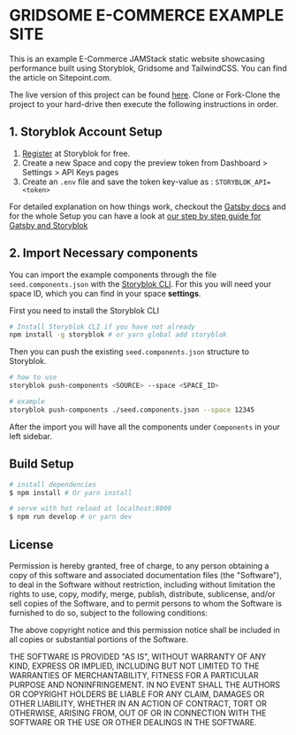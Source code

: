 # GRIDSOME E-COMMERCE EXAMPLE SITE

This is an example E-Commerce JAMStack static website showcasing performance built using Storyblok, Gridsome and TailwindCSS. You can find the article on Sitepoint.com.

The live version of this project can be found [here](https://gridsome-headphones.netlify.app/). Clone or Fork-Clone the project to your hard-drive then execute the following instructions in order.

## 1. Storyblok Account Setup

1. [Register](https://app.storyblok.com/#!/signup) at Storyblok for free.
2. Create a new Space and copy the preview token from Dashboard > Settings > API Keys pages
3. Create an `.env` file and save the token key-value as : `STORYBLOK_API=<token>`

For detailed explanation on how things work, checkout the [Gatsby docs](https://www.gatsbyjs.com/) and for the whole Setup you can have a look at [our step by step guide for Gatsby and Storyblok](**https://www.storyblok.com/tp/gatsby-multilanguage-website-tutorial**)

## 2. Import Necessary components

You can import the example components through the file `seed.components.json` with the [Storyblok CLI](https://github.com/storyblok/storyblok#push-components). For this you will need your space ID, which you can find in your space **settings**.

First you need to install the Storyblok CLI

```bash
# Install Storyblok CLI if you have not already
npm install -g storyblok # or yarn global add storyblok
```

Then you can push the existing `seed.components.json` structure to Storyblok.

```bash
# how to use
storyblok push-components <SOURCE> --space <SPACE_ID>

# example
storyblok push-components ./seed.components.json --space 12345
```

After the import you will have all the components under `Components` in your left sidebar.

## Build Setup

```bash
# install dependencies
$ npm install # Or yarn install

# serve with hot reload at localhost:8000
$ npm run develop # or yarn dev
```

## License

Permission is hereby granted, free of charge, to any person obtaining a copy of this software and associated documentation files (the "Software"), to deal in the Software without restriction, including without limitation the rights to use, copy, modify, merge, publish, distribute, sublicense, and/or sell copies of the Software, and to permit persons to whom the Software is furnished to do so, subject to the following conditions:

The above copyright notice and this permission notice shall be included in all copies or substantial portions of the Software.

THE SOFTWARE IS PROVIDED "AS IS", WITHOUT WARRANTY OF ANY KIND, EXPRESS OR IMPLIED, INCLUDING BUT NOT LIMITED TO THE WARRANTIES OF MERCHANTABILITY, FITNESS FOR A PARTICULAR PURPOSE AND NONINFRINGEMENT. IN NO EVENT SHALL THE AUTHORS OR COPYRIGHT HOLDERS BE LIABLE FOR ANY CLAIM, DAMAGES OR OTHER LIABILITY, WHETHER IN AN ACTION OF CONTRACT, TORT OR OTHERWISE, ARISING FROM, OUT OF OR IN CONNECTION WITH THE SOFTWARE OR THE USE OR OTHER DEALINGS IN THE SOFTWARE.
